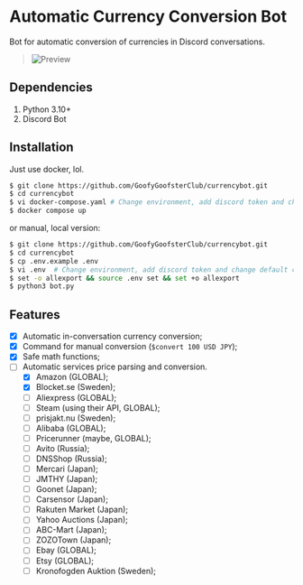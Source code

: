 # Automatic Currency Conversion Bot

Bot for automatic conversion of currencies in Discord conversations.

> ![Preview](https://thighs.moe/.~C26Jw2Ulz "Preview")

## Dependencies

1. Python 3.10+
2. Discord Bot

## Installation

Just use docker, lol.

```bash
$ git clone https://github.com/GoofyGoofsterClub/currencybot.git
$ cd currencybot
$ vi docker-compose.yaml # Change environment, add discord token and change default currencies
$ docker compose up
```

or manual, local version:

```bash
$ git clone https://github.com/GoofyGoofsterClub/currencybot.git
$ cd currencybot
$ cp .env.example .env
$ vi .env  # Change environment, add discord token and change default currencies
$ set -o allexport && source .env set && set +o allexport
$ python3 bot.py
```

## Features

- [x] Automatic in-conversation currency conversion;
- [x] Command for manual conversion (`$convert 100 USD JPY`);
- [x] Safe math functions;
- [ ] Automatic services price parsing and conversion.
    - [x] Amazon (GLOBAL);
    - [x] Blocket.se (Sweden);
    - [ ] Aliexpress (GLOBAL);
    - [ ] Steam (using their API, GLOBAL);
    - [ ] prisjakt.nu (Sweden);
    - [ ] Alibaba (GLOBAL);
    - [ ] Pricerunner (maybe, GLOBAL);
    - [ ] Avito (Russia);
    - [ ] DNSShop (Russia);
    - [ ] Mercari (Japan);
    - [ ] JMTHY (Japan);
    - [ ] Goonet (Japan);
    - [ ] Carsensor (Japan);
    - [ ] Rakuten Market (Japan);
    - [ ] Yahoo Auctions (Japan);
    - [ ] ABC-Mart (Japan);
    - [ ] ZOZOTown (Japan);
    - [ ] Ebay (GLOBAL);
    - [ ] Etsy (GLOBAL);
    - [ ] Kronofogden Auktion (Sweden);